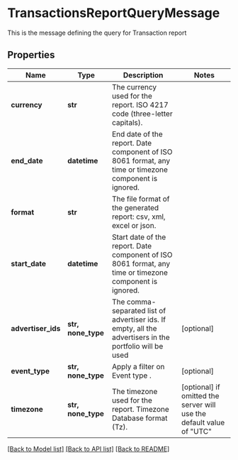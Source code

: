# TransactionsReportQueryMessage

This is the message defining the query for Transaction report

## Properties
Name | Type | Description | Notes
------------ | ------------- | ------------- | -------------
**currency** | **str** | The currency used for the report. ISO 4217 code (three-letter capitals). | 
**end_date** | **datetime** | End date of the report. Date component of ISO 8061 format, any time or timezone component is ignored. | 
**format** | **str** | The file format of the generated report: csv, xml, excel or json. | 
**start_date** | **datetime** | Start date of the report. Date component of ISO 8061 format, any time or timezone component is ignored. | 
**advertiser_ids** | **str, none_type** | The comma-separated list of advertiser ids. If empty, all the advertisers in the portfolio will be used | [optional] 
**event_type** | **str, none_type** | Apply a filter on Event type . | [optional] 
**timezone** | **str, none_type** | The timezone used for the report. Timezone Database format (Tz). | [optional]  if omitted the server will use the default value of "UTC"

[[Back to Model list]](../README.md#documentation-for-models) [[Back to API list]](../README.md#documentation-for-api-endpoints) [[Back to README]](../README.md)


